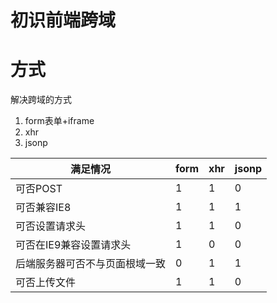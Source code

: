 # 初识前端跨域

# 方式 

解决跨域的方式

1. form表单+iframe
2. xhr
3. jsonp

| 满足情况 | form | xhr | jsonp | 
| --- | --- | --- | --- |
| 可否POST | 1 | 1 | 0 |
| 可否兼容IE8 | 1 | 1| 1 |
| 可否设置请求头 | 1 | 1 | 0 |
| 可否在IE9兼容设置请求头 | 1 | 0 | 0 |
| 后端服务器可否不与页面根域一致 | 0 | 1 | 1 |
| 可否上传文件 | 1 | 1 | 0 |

